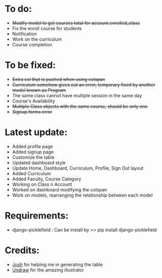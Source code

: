 # To do:
- ~~Modify model to get courses total for account.enrolled_class~~
- Fix the enroll course for students
- Notification
- Work on the curriculum
- Course completion

# To be fixed:
- ~~Extra col that is pushed when using colspan~~
- ~~Curriculum somehow gives out an error, temporary fixed by another model known as Program~~
- The same class cannot have multiple session in the same day
- Course's Availability
- ~~Multiple Class objects with the same course, should be only one~~
- ~~Signup forms error~~

# Latest update:
- Added profile page
- Added signup page
- Customize the table
- Updated dashboard style
- Update Home, Dashboard, Curriculum, Profile, Sign Out layout
- Added Curriculum
- Added Faculty, Course Category
- Working on Class n Account
- Worked on dashboard modifying the colspan
- Work on models, rearranging the relationship between each model

# Requirements:
- django-picklefield : Can be install by >> pip install django-picklefield


# Credits:
- [Josh](https://avanier.vercel.app) for helping me in generating the table
- [Undraw](https://undraw.co/) for the amazing illustrator
